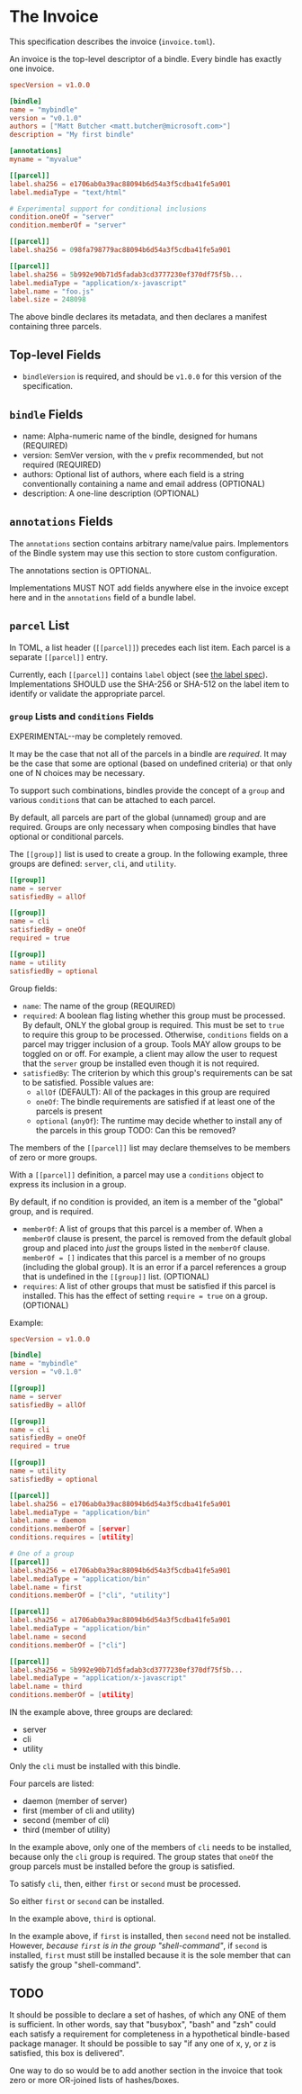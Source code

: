 # The Invoice

This specification describes the invoice (`invoice.toml`).

An invoice is the top-level descriptor of a bindle. Every bindle has exactly one invoice.

```toml
specVersion = v1.0.0

[bindle]
name = "mybindle"
version = "v0.1.0"
authors = ["Matt Butcher <matt.butcher@microsoft.com>"]
description = "My first bindle"

[annotations]
myname = "myvalue"

[[parcel]]
label.sha256 = e1706ab0a39ac88094b6d54a3f5cdba41fe5a901
label.mediaType = "text/html"

# Experimental support for conditional inclusions
condition.oneOf = "server"
condition.memberOf = "server"

[[parcel]]
label.sha256 = 098fa798779ac88094b6d54a3f5cdba41fe5a901

[[parcel]]
label.sha256 = 5b992e90b71d5fadab3cd3777230ef370df75f5b...
label.mediaType = "application/x-javascript"
label.name = "foo.js"
label.size = 248098
```

The above bindle declares its metadata, and then declares a manifest containing three parcels.

## Top-level Fields

- `bindleVersion` is required, and should be `v1.0.0` for this version of the specification.

## `bindle` Fields

- name: Alpha-numeric name of the bindle, designed for humans (REQUIRED)
- version: SemVer version, with the `v` prefix recommended, but not required (REQUIRED)
- authors: Optional list of authors, where each field is a string conventionally containing a name and email address (OPTIONAL)
- description: A one-line description (OPTIONAL)

## `annotations` Fields

The `annotations` section contains arbitrary name/value pairs. Implementors of the Bindle system may use this section to store custom configuration.

The annotations section is OPTIONAL.

Implementations MUST NOT add fields anywhere else in the invoice except here and in the `annotations` field of a bundle label.

## `parcel` List

In TOML, a list header (`[[parcel]]`) precedes each list item. Each parcel is a separate `[[parcel]]` entry.

Currently, each `[[parcel]]` contains `label` object (see [the label spec](label-spec.md)). Implementations SHOULD use the SHA-256 or SHA-512 on the label item to identify or validate the appropriate parcel.

### `group` Lists and `conditions` Fields

EXPERIMENTAL--may be completely removed.

It may be the case that not all of the parcels in a bindle are _required_. It may be the case that some are optional (based on undefined criteria) or that only one of N choices may be necessary.

To support such combinations, bindles provide the concept of a `group` and various `condition`s that can be attached to each parcel.

By default, all parcels are part of the global (unnamed) group and are required. Groups are only necessary when composing bindles that have optional or conditional parcels.

The `[[group]]` list is used to create a group. In the following example, three groups are defined: `server`, `cli`, and `utility`.

```toml
[[group]]
name = server
satisfiedBy = allOf

[[group]]
name = cli
satisfiedBy = oneOf
required = true

[[group]]
name = utility
satisfiedBy = optional
```

Group fields:

- `name`: The name of the group (REQUIRED)
- `required`: A boolean flag listing whether this group must be processed. By default, ONLY the global group is required. This must be set to `true` to require this group to be processed. Otherwise, `conditions` fields on a parcel may trigger inclusion of a group. Tools MAY allow groups to be toggled on or off. For example, a client may allow the user to request that the `server` group be installed even though it is not required.
- `satisfiedBy`: The criterion by which this group's requirements can be sat to be satisfied. Possible values are:
  - `allOf` (DEFAULT): All of the packages in this group are required
  - `oneOf`: The bindle requirements are satisfied if at least one of the parcels is present
  - `optional` (`anyOf`): The runtime may decide whether to install any of the parcels in this group  TODO: Can this be removed?

The members of the `[[parcel]]` list may declare themselves to be members of zero or more groups.

With a `[[parcel]]` definition, a parcel may use a `conditions` object to express its inclusion in a group.

By default, if no condition is provided, an item is a member of the "global" group, and is required.

- `memberOf`: A list of groups that this parcel is a member of. When a `memberOf` clause is present, the parcel is removed from the default global group and placed into _just_ the groups listed in the `memberOf` clause. `memberOf = []` indicates that this parcel is a member of no groups (including the global group). It is an error if a parcel references a group that is undefined in the `[[group]]` list. (OPTIONAL)
- `requires`: A list of other groups that must be satisfied if this parcel is installed. This has the effect of setting `require = true` on a group. (OPTIONAL)

Example:

```toml
specVersion = v1.0.0

[bindle]
name = "mybindle"
version = "v0.1.0"

[[group]]
name = server
satisfiedBy = allOf

[[group]]
name = cli
satisfiedBy = oneOf
required = true

[[group]]
name = utility
satisfiedBy = optional

[[parcel]]
label.sha256 = e1706ab0a39ac88094b6d54a3f5cdba41fe5a901
label.mediaType = "application/bin"
label.name = daemon
conditions.memberOf = [server]
conditions.requires = [utility]

# One of a group
[[parcel]]
label.sha256 = e1706ab0a39ac88094b6d54a3f5cdba41fe5a901
label.mediaType = "application/bin"
label.name = first
conditions.memberOf = ["cli", "utility"]

[[parcel]]
label.sha256 = a1706ab0a39ac88094b6d54a3f5cdba41fe5a901
label.mediaType = "application/bin"
label.name = second
conditions.memberOf = ["cli"]

[[parcel]]
label.sha256 = 5b992e90b71d5fadab3cd3777230ef370df75f5b...
label.mediaType = "application/x-javascript"
label.name = third
conditions.memberOf = [utility]
```

IN the example above, three groups are declared:

- server
- cli
- utility

Only the `cli` must be installed with this bindle.

Four parcels are listed:

- daemon (member of server)
- first (member of cli and utility)
- second (member of cli)
- third (member of utility)

In the example above, only one of the members of `cli` needs to be installed, because only the `cli` group is required. The group states that `oneOf` the group parcels must be installed before the group is satisfied.

To satisfy `cli`, then, either `first` or `second` must be processed.

So either `first` or `second` can be installed.

In the example above, `third` is optional.

In the example above, if `first` is installed, then `second` need not be installed. However, _because `first` is in the group "shell-command"_, if `second` is installed, `first` must still be installed because it is the sole member that can satisfy the group "shell-command".

## TODO

It should be possible to declare a set of hashes, of which any ONE of them is sufficient. In other words, say that "busybox", "bash" and "zsh" could each satisfy a requirement for completeness in a hypothetical bindle-based package manager. It should be possible to say "if any one of x, y, or z is satisfied, this box is delivered".

One way to do so would be to add another section in the invoice that took zero or more
OR-joined lists of hashes/boxes.